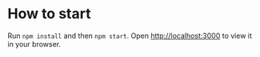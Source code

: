 # How to start

Run `npm install` and then `npm start`.
Open [http://localhost:3000](http://localhost:3000) to view it in your browser.

